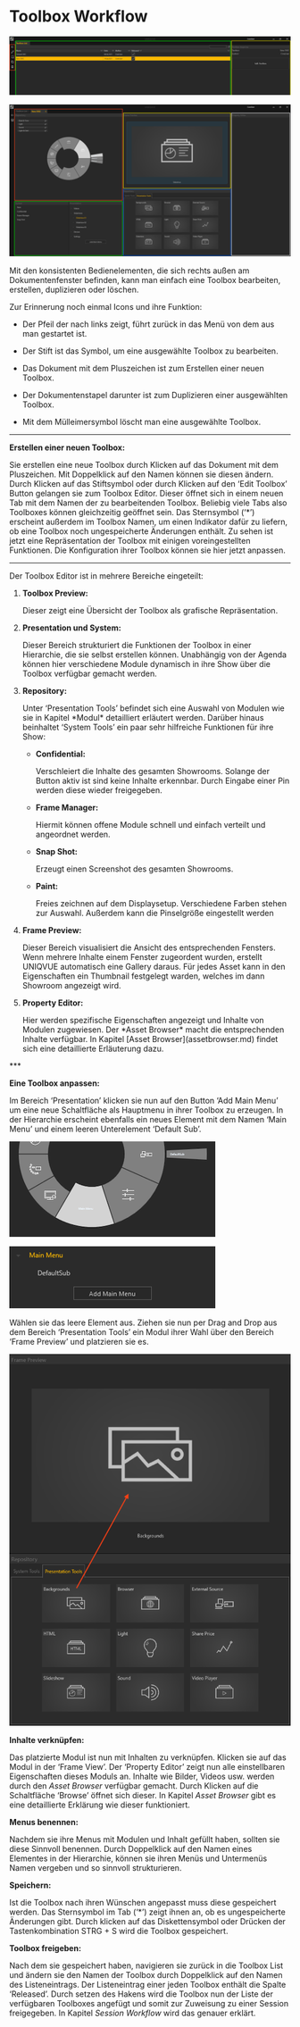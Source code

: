# Toolbox Workflow 

  
![Placeholder](img/ToolboxList_Crop.PNG) 

![Placeholder](img/ToolboxEditor-NewToolbox.PNG) 

  

  

Mit den konsistenten Bedienelementen, die sich rechts außen am Dokumentenfenster befinden, kann man einfach eine Toolbox bearbeiten, erstellen, duplizieren oder löschen. 

Zur Erinnerung noch einmal Icons und ihre Funktion: 
<ul>
<li>Der Pfeil der nach links zeigt, führt zurück in das Menü von dem aus man gestartet ist. </p></li>
</p>
<li>Der Stift ist das Symbol, um eine ausgewählte Toolbox zu bearbeiten. </p></li>
</p>
<li>Das Dokument mit dem Pluszeichen ist zum Erstellen einer neuen Toolbox. </p></li>
</p>
<li>Der Dokumentenstapel darunter ist zum Duplizieren einer ausgewählten Toolbox. </p></li>
</p>
<li>Mit dem Mülleimersymbol löscht man eine ausgewählte Toolbox. </p></li>
</ul>

***
 

**Erstellen einer neuen Toolbox:**  

Sie erstellen eine neue Toolbox durch Klicken auf das Dokument mit dem Pluszeichen. Mit Doppelklick auf den Namen können sie diesen ändern. Durch Klicken auf das Stiftsymbol oder durch Klicken auf den ‘Edit Toolbox’ Button gelangen sie zum Toolbox Editor. Dieser öffnet sich in einem neuen Tab mit dem Namen der zu bearbeitenden Toolbox. Beliebig viele Tabs also Toolboxes können gleichzeitig geöffnet sein. Das Sternsymbol (‘*’) erscheint außerdem im Toolbox Namen, um einen Indikator dafür zu liefern, ob eine Toolbox noch ungespeicherte Änderungen enthält. Zu sehen ist jetzt eine Repräsentation der Toolbox mit einigen voreingestellten Funktionen. Die Konfiguration ihrer Toolbox können sie hier jetzt anpassen. 
 ***
Der Toolbox Editor ist in mehrere Bereiche eingeteilt: 

<ol>
<li></p> <b>Toolbox Preview: </b>
</p>Dieser zeigt eine Übersicht der Toolbox als grafische Repräsentation. </p></li>
</p>
<li></p><b>Presentation und System: </b>
</p>
Dieser Bereich strukturiert die Funktionen der Toolbox in einer Hierarchie, die sie selbst erstellen können. Unabhängig von der Agenda können hier verschiedene Module dynamisch in ihre Show über die Toolbox verfügbar gemacht werden.</p></li>
</p>
<li></p><b>Repository:</b>  
</p>
Unter ‘Presentation Tools’ befindet sich eine Auswahl von Modulen wie sie in     Kapitel *Modul* detailliert erläutert werden. Darüber hinaus             beinhaltet ‘System Tools’ ein paar sehr hilfreiche Funktionen für ihre Show: 
</p>

<ul>
     <li><b>Confidential:</b> 
     </p>Verschleiert die Inhalte des gesamten Showrooms. Solange der Button aktiv ist sind keine Inhalte erkennbar. Durch Eingabe einer Pin werden diese wieder freigegeben.</li>
</p>

<li><b>Frame Manager:</b> 
</p>Hiermit können offene Module schnell und einfach verteilt und angeordnet werden. </li>
</p>

<li><b>Snap Shot: </b>
</p>Erzeugt einen Screenshot des gesamten Showrooms. </li>
</p>

<li><b>Paint:</b>
</p>Freies zeichnen auf dem Displaysetup. Verschiedene Farben stehen zur Auswahl. Außerdem kann die Pinselgröße eingestellt werden</li>
</ul>
</p>
<li></p><b>Frame Preview:</b> 
</p>
Dieser Bereich visualisiert die Ansicht des entsprechenden Fensters. Wenn mehrere Inhalte einem Fenster zugeordent wurden, erstellt UNIQVUE automatisch eine Gallery daraus. Für jedes Asset kann in den Eigenschaften ein Thumbnail festgelegt warden, welches im dann Showroom angezeigt wird.</p></li>
</p>
<li><p><b>Property Editor: </b>
<p/>
Hier werden spezifische Eigenschaften angezeigt und Inhalte von Modulen zugewiesen. Der *Asset Browser* macht die entsprechenden Inhalte verfügbar. In Kapitel [Asset Browser](assetbrowser.md) findet sich eine detaillierte Erläuterung dazu.</p></li>
</ol>
***

**Eine Toolbox anpassen:** 

Im Bereich ‘Presentation’ klicken sie nun auf den Button ‘Add Main Menu’ um eine neue Schaltfläche als Hauptmenu in ihrer Toolbox zu erzeugen. In der Hierarchie erscheint ebenfalls ein neues Element mit dem Namen ‘Main Menu’ und einem leeren Unterelement ‘Default Sub’.

![Toolbox_MainMenu](img/Toolbox_MainMenu.PNG)

![Toolbox_DefaultSub](img/Toolbox_DefaultSub.PNG)

Wählen sie das leere Element aus. Ziehen sie nun per Drag and Drop aus dem Bereich ‘Presentation Tools’ ein Modul ihrer Wahl über den Bereich ‘Frame Preview’ und platzieren sie es.

![Toolbox_DragDrop](img/Toolbox_DragDrop.PNG)

**Inhalte verknüpfen:** 

Das platzierte Modul ist nun mit Inhalten zu verknüpfen. Klicken sie auf das Modul in der ‘Frame View’. Der ‘Property Editor’ zeigt nun alle einstellbaren Eigenschaften dieses Moduls an. Inhalte wie Bilder, Videos usw. werden durch den *Asset Browser* verfügbar gemacht. Durch Klicken auf die Schaltfläche ‘Browse’ öffnet sich dieser. In Kapitel *Asset Browser* gibt es eine detaillierte Erklärung wie dieser funktioniert. 

**Menus benennen:** 

Nachdem sie ihre Menus mit Modulen und Inhalt gefüllt haben, sollten sie diese Sinnvoll benennen. Durch Doppelklick auf den Namen eines Elementes in der Hierarchie, können sie ihren Menüs und Untermenüs Namen vergeben und so sinnvoll strukturieren.  

**Speichern:** 

Ist die Toolbox nach ihren Wünschen angepasst muss diese gespeichert werden. Das Sternsymbol im Tab (‘*’) zeigt ihnen an, ob es ungespeicherte Änderungen gibt. Durch klicken auf das Diskettensymbol oder Drücken der Tastenkombination STRG + S wird die Toolbox gespeichert.  

**Toolbox freigeben:** 

Nach dem sie gespeichert haben, navigieren sie zurück in die Toolbox List und ändern sie den Namen der Toolbox durch Doppelklick auf den Namen des Listeneintrags. Der Listeneintrag einer jeden Toolbox enthält die Spalte ‘Released’. Durch setzen des Hakens wird die Toolbox nun der Liste der verfügbaren Toolboxes angefügt und somit zur Zuweisung zu einer Session freigegeben. In Kapitel *Session Workflow* wird das genauer erklärt.  
